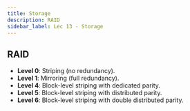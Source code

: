 ```yaml
---
title: Storage
description: RAID
sidebar_label: Lec 13 - Storage
---
```


## RAID

- **Level 0**: Striping (no redundancy).
- **Level 1**: Mirroring (full redundancy).
- **Level 4**: Block-level striping with dedicated parity.
- **Level 5**: Block-level striping with distributed parity.
- **Level 6**: Block-level striping with double distributed parity.